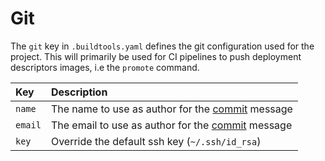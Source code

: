 # Git

The `git` key in `.buildtools.yaml` defines the git configuration used for the project.
This will primarily be used for CI pipelines to push deployment descriptors images,
i.e the `promote` command.

|      Key              |                   Description       |
| :-------------------- | :---------------------------------- |
| `name`                | The name to use as author for the [commit] message |
| `email`               | The email to use as author for the [commit] message |
| `key`                 | Override the default ssh key (`~/.ssh/id_rsa`) |

[commit]: https://git-scm.com/docs/git-commit
